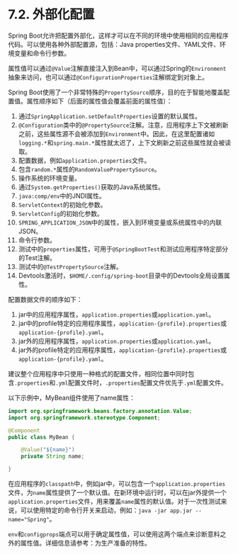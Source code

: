 # 7.2. 外部化配置

Spring Boot允许把配置外部化，这样才可以在不同的环境中使用相同的应用程序代码。可以使用各种外部配置源，包括：Java properties文件、YAML文件、环境变量和命令行参数。

属性值可以通过`@Value`注解直接注入到Bean中，可以通过Spring的`Environment`抽象来访问，也可以通过`@ConfigurationProperties`注解绑定到对象上。

Spring Boot使用了一个非常特殊的`PropertySource`顺序，目的在于智能地覆盖配置值。属性顺序如下（后面的属性值会覆盖前面的属性值）：
1. 通过`SpringApplication.setDefaultProperties`设置的默认属性。
2. `@Configuration`类中的`@PropertySource`注解。注意，应用程序上下文被刷新之前，这些属性源不会被添加到`Environment`中。因此，在这里配置诸如`logging.*`和`spring.main.*`属性就太迟了，上下文刷新之前这些属性就会被读取。
3. 配置数据，例如`application.properties`文件。
4. 包含`random.*`属性的`RandomValuePropertySource`。
5. 操作系统的环境变量。
6. 通过`System.getProperties()`获取的Java系统属性。
7. `java:comp/env`中的JNDI属性。
8. `ServletContext`的初始化参数。
9. `ServletConfig`的初始化参数。
10. `SPRING_APPLICATION_JSON`中的属性，嵌入到环境变量或系统属性中的内联JSON。
11. 命令行参数。
12. 测试中的`properties`属性，可用于`@SpringBootTest`和测试应用程序特定部分的Test注解。
13. 测试中的`@TestPropertySource`注解。
14. Devtools激活时，`$HOME/.config/spring-boot`目录中的Devtools全局设置属性。

配置数据文件的顺序如下：
1. jar中的应用程序属性，`application.properties`或`application.yaml`。
2. jar中的profile特定的应用程序属性，`application-{profile}.properties`或`application-{profile}.yaml`。
3. jar外的应用程序属性，`application.properties`或`application.yaml`。
4. jar外的profile特定的应用程序属性，`application-{profile}.properties`或`application-{profile}.yaml`。

<univ-note type="note">

建议整个应用程序中只使用一种格式的配置文件，相同位置中同时包含`.properties`和`.yml`配置文件时，`.properties`配置文件优先于`.yml`配置文件。

</univ-note>

以下示例中，MyBean组件使用了name属性：

```java
import org.springframework.beans.factory.annotation.Value;
import org.springframework.stereotype.Component;

@Component
public class MyBean {

    @Value("${name}")
    private String name;

}
```

在应用程序的`classpath`中，例如jar中，可以包含一个`application.properties`文件，为`name`属性提供了一个默认值。在新环境中运行时，可以在jar外提供一个`application.properties`文件，用来覆盖`name`属性的默认值。对于一次性测试来说，可以使用特定的命令行开关来启动，例如：`java -jar app.jar --name="Spring"`。

<univ-note type="tip">

`env`和`configprops`端点可以用于确定属性值，可以使用这两个端点来诊断意料之外的属性值。详细信息请参考：为生产准备的特性。

</univ-note>

